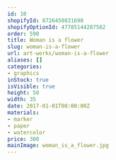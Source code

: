 ```yaml
---
id: 10
shopifyId: 8726450831690
shopifyOptionId: 47785144287562
order: 590
title: Woman is a flower
slug: woman-is-a-flower
url: art-works/woman-is-a-flower
aliases: []
categories:
- graphics
inStock: true
isVisible: true
height: 50
width: 35
date: 2017-01-01T00:00:00Z
materials:
- marker
- paper
- watercolor
price: 300
mainImage: woman_is_a_flower.jpg
---
```

